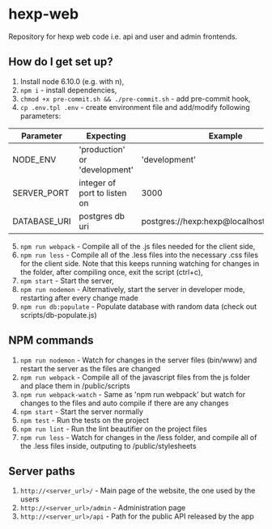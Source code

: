 # hexp-web
Repository for hexp web code i.e. api and user and admin frontends.

## How do I get set up?
1. Install node 6.10.0 (e.g. with n),
2. `npm i` - install dependencies,
3. `chmod +x pre-commit.sh && ./pre-commit.sh` - add pre-commit hook,
4. `cp .env.tpl .env` - create environment file and add/modify following parameters:

Parameter | Expecting | Example
--- | --- | ---
NODE_ENV | 'production' or 'development' | 'development'
SERVER_PORT | integer of port to listen on | 3000
DATABASE_URI | postgres db uri | postgres://hexp:hexp@localhost:5432/hexp

5. `npm run webpack` - Compile all of the .js files needed for the client side,
6. `npm run less` - Compile all of the .less files into the necessary .css files for the client side. Note that this keeps running watching for changes in the folder, after compiling once, exit the script (ctrl+c),
7. `npm start` - Start the server,
8. `npm run nodemon` - Alternatively, start the server in developer mode, restarting after every change made
9. `npm run db:populate` - Populate database with random data (check out scripts/db-populate.js)

## NPM commands
1. `npm run nodemon` - Watch for changes in the server files (bin/www) and restart the server as the files are changed
2. `npm run webpack` - Compile all of the javascript files from the js folder and place them in /public/scripts
3. `npm run webpack-watch` - Same as 'npm run webpack' but watch for changes to the files and auto compile if there are any changes
4. `npm start` - Start the server normally
5. `npm test` - Run the tests on the project
6. `npm run lint` - Run the lint beautifier on the project files
7. `npm run less` - Watch for changes in the /less folder, and compile all of the .less files inside, outputing to /public/stylesheets

## Server paths
1. `http://<server_url>/` - Main page of the website, the one used by the users
2. `http://<server_url>/admin` - Administration page
3. `http://<server_url>/api` - Path for the public API released by the app